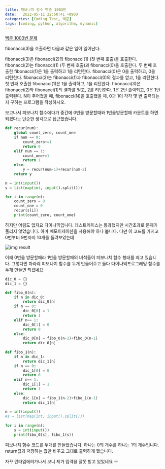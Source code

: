 ```yaml
---
title: 피보나치 함수 백준 1003번
date:   2022-05-11 22:50:41 +0900
categories: [Coding_Test, 백준]
tags: [coding, python, algorithm, dynamic]
---
```


[백준 1003번 문제](https://www.acmicpc.net/problem/1003)

fibonacci(3)을 호출하면 다음과 같은 일이 일어난다.

fibonacci(3)은 fibonacci(2)와 fibonacci(1) (첫 번째 호출)을 호출한다.
fibonacci(2)는 fibonacci(1) (두 번째 호출)과 fibonacci(0)을 호출한다.
두 번째 호출한 fibonacci(1)은 1을 출력하고 1을 리턴한다.
fibonacci(0)은 0을 출력하고, 0을 리턴한다.
fibonacci(2)는 fibonacci(1)과 fibonacci(0)의 결과를 얻고, 1을 리턴한다.
첫 번째 호출한 fibonacci(1)은 1을 출력하고, 1을 리턴한다.
fibonacci(3)은 fibonacci(2)와 fibonacci(1)의 결과를 얻고, 2를 리턴한다.
1은 2번 출력되고, 0은 1번 출력된다. N이 주어졌을 때, fibonacci(N)을 호출했을 때, 0과 1이 각각 몇 번 출력되는지 구하는 프로그램을 작성하시오.

 

보고나서 피보나치 함수에다가 중간에 0번을 방문할때와 1번을방문할때 카운트를 하면 되겠다는 단순한 생각으로 접근했습니다.

```py
def recur(num):
    global count_zero, count_one
    if num == 0:
        count_zero+=1
        return 0
    elif num == 1:
        count_one+=1
        return 1
    else:
        y = recur(num-1)+recur(num-2)
    return y
    
n = int(input())
s = list(map(int, input().split()))

for i in range(n):
    count_zero = 0
    count_one = 0
    recur(s[i])
    print(count_zero, count_one)
```

하지만 어림도 없지요 다이나믹입니다. 테스트케이스는 통과했지만 시간초과로 문제가 풀리지 않았습니다. 아마 메모이제이션을 사용해야 하나 봅니다. 다만 이 코드를 가지고 0번부터 9번까지 10개를 돌려보았는데

![img result](https://user-images.githubusercontent.com/85277660/210167380-00c673b6-207a-4942-b10a-dc30edcbe614.png)

어째 0번을 방문할때라 1번을 방문할때의 녀석들이 피보나치 함수 형태를 띄고 있습니다. 그렇다면 차라리 피보나치 함수를 두개 만들어주고 둘다 다이나믹프로그래밍 함수를 두개 만들면 되겠네요


```py
dic_0 = {}
dic_1 = {}

def fibo_0(n):
    if n in dic_0: 
        return dic_0[n]
    if n == 0:
        dic_0[0] = 1
        return 1
    elif n== 1:
        dic_0[1] = 0
        return 0
    else:
        dic_0[n] = fibo_0(n-2)+fibo_0(n-1)
        return dic_0[n]
    
def fibo_1(n):
    if n in dic_1: 
        return dic_1[n]
    if n == 0:
        dic_1[0] = 0
        return 0
    elif n== 1:
        dic_1[1] = 1
        return 1
    else:
        dic_1[n] = fibo_1(n-2)+fibo_1(n-1)
        return dic_1[n]
    
n = int(input())
#s = list(map(int, input().split()))
    
for i in range(n):
    s = int(input())
    print(fibo_0(s), fibo_1(s))
```

피보나치 함수 코드를 두개를 만들었습니다. 하나는 0의 개수를 하나는 1의 개수입니다. return값과 저장하는 값만 바꾸고 그대로 출력하게 했습니다.

 

자꾸 런타임에러가나서 보니 제가 입력을 잘못 받고 있었네요 ㅜ